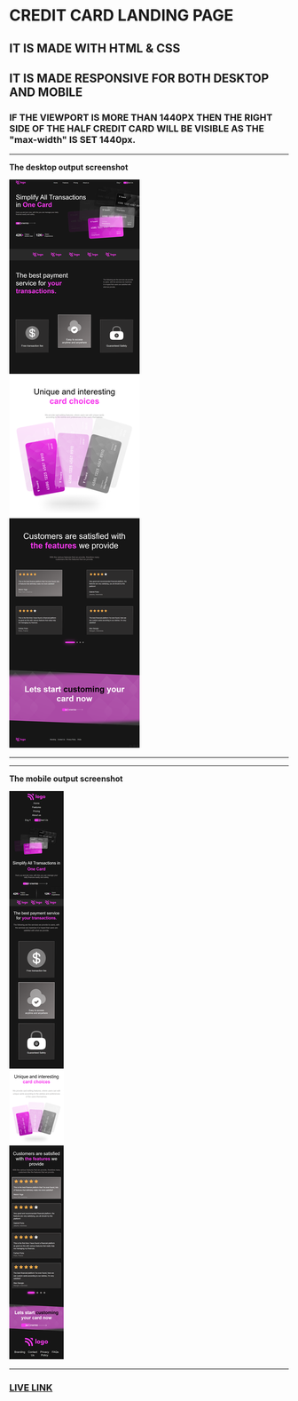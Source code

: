 # CREDIT CARD LANDING PAGE

## IT IS MADE WITH HTML & CSS 

## IT IS MADE RESPONSIVE FOR BOTH DESKTOP AND MOBILE

### IF THE VIEWPORT IS MORE THAN 1440PX THEN THE RIGHT SIDE OF THE HALF CREDIT CARD WILL BE VISIBLE AS THE "max-width" IS SET 1440px. 

--------------------------------------------------

**The desktop output screenshot**

![myPC-DESKTOP-OUTPUT](./myPC-DESKTOP-OUTPUT.png)


--------------------------------------------------
--------------------------------------------------

**The mobile output screenshot**

![MOBILE-OUTPUT](./MOBILE-OUTPUT.png)


--------------------------------------------------

### [LIVE LINK](https://creditcardpage-abhi.netlify.app)